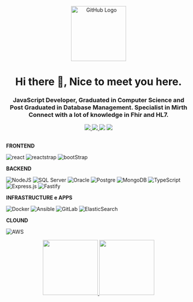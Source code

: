 <div align="center">
<img src="https://github.com/tassiotfc/tassiotfc/blob/main/octo.gif" alt="GitHub Logo" width="150" height="150" />
</div>
<h1 align="center"> Hi there 👋, Nice to meet you here.</h1>
<h3 align="center"> JavaScript Developer, Graduated in Computer Science and Post Graduated in Database Management. Specialist in Mirth Connect with a lot of knowledge in Fhir and HL7. </h3>

<!-- Contatos -->
<div align="center">    
  <a href="https://github.com/arochaa" alt="github" target="_blank">
    <img src="https://img.shields.io/badge/GitHub-540a00?&style=flat-square&logo=GitHub&logoColor=white">
  </a>
  
  <a href="https://www.linkedin.com/in/arochaa/" alt="linkedin" target="_blank">
    <img src="https://img.shields.io/badge/LinkedIn-540a00?&style=flat-square&logo=linkedin&logoColor=white">
  </a>
  
  <a href="https://wa.me/5521991576928" alt="WhatsApp" target="_blank">
  <img src="https://img.shields.io/badge/-WhatsApp-540a00?style=flat-square&labelColor=25d366&logo=whatsapp&logoColor=white&link=https://wa.me/5584981430120"/></a>
  
  <a href="mailto:arocha.dev@outlook.com" alt="gmail" target="_blank">
    <img src="https://img.shields.io/badge/-Gmail-540a00?style=flat-square&labelColor=FF0000&logo=gmail&logoColor=white&link=mailto:tassiofernandescosta@gmail.com"/>
  </a>
</div>
<br/>

**FRONTEND**

![react](https://img.shields.io/badge/React-563D7C?style=for-the-badge&logo=react&logoColor=61DAFB)
![reactstrap](https://img.shields.io/badge/Reactstrap-563D7C?style=for-the-badge&logo=react&logoColor=61DAFB)
![bootStrap](https://img.shields.io/badge/Bootstrap-563D7C?style=for-the-badge&logo=bootstrap&logoColor=61DAFB)

**BACKEND**

![NodeJS](https://img.shields.io/badge/NodeJS-%23404d59.svg?style=for-the-badge&logo=node.js&logoColor=61DAFB)
![SQL Server](https://img.shields.io/badge/SQL%20Server-%23404d59.svg?style=for-the-badge&logo=microsoft-sql-server&logoColor=61DAFB)
![Oracle](https://img.shields.io/badge/Oracle-%23404d59.svg?style=for-the-badge&logo=oracle&logoColor=61DAFB)
![Postgre](https://img.shields.io/badge/Postgresql-%23404d59.svg?style=for-the-badge&logo=postgresql&logoColor=61DAFB)
![MongoDB](https://img.shields.io/badge/Mongodb-%23404d59.svg?style=for-the-badge&logo=mongodb&logoColor=61DAFB)
![TypeScript](https://img.shields.io/badge/Typescript-%23404d59.svg?style=for-the-badge&logo=typescript&logoColor=61DAFB)
![Express.js](https://img.shields.io/badge/Express-%23404d59.svg?style=for-the-badge&logo=express&logoColor=61DAFB)
![Fastify](https://img.shields.io/badge/Fastify-%23404d59.svg?style=for-the-badge&logo=fastify&logoColor=61DAFB)

**INFRASTRUCTURE e APPS**

![Docker](https://img.shields.io/badge/Docker-005571.svg?style=for-the-badge&logo=docker&logoColor=61DAFB)
![Ansible](https://img.shields.io/badge/Ansible-005571.svg?style=for-the-badge&logo=ansible&logoColor=61DAFB)
![GitLab](https://img.shields.io/badge/Gitlab-005571.svg?style=for-the-badge&logo=gitlab&logoColor=61DAFB)
![ElasticSearch](https://img.shields.io/badge/ElasticSearch-005571.svg?style=for-the-badge&logo=elasticsearch&logoColor=61DAFB)

**CLOUND**

![AWS](https://img.shields.io/badge/AWS-007054?style=for-the-badge&logo=amazon-aws&logoColor=61DAFB)

<div align="center">
  <a href="https://github.com/arochaa/">
    <img height="150em" src="https://github-readme-stats.vercel.app/api?username=arochaa&show_icons=true&theme=dracula&include_all_commits=true&count_private=true" />
    <img height="150em" src="https://github-readme-stats.vercel.app/api/top-langs/?username=arochaa&layout=compact&langs_count=7&theme=dracula"/>
  </a>
</div>
